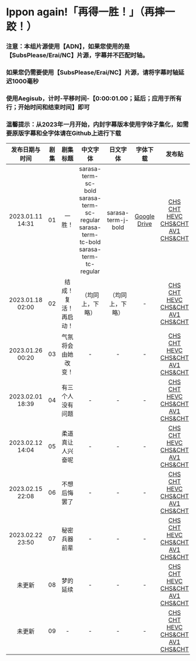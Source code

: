 # Ippon again!「再得一胜！」（再摔一跤！）

### 注意：本组片源使用【ADN】，如果您使用的是【SubsPlease/Erai/NC】片源，字幕并不匹配时轴。

### 如果您仍需要使用【SubsPlease/Erai/NC】片源，请将字幕时轴延迟1000毫秒

### 使用Aegisub，计时-平移时间-【0:00:01.00；延后；应用于所有行；开始时间和结束时间】即可

### 温馨提示：从2023年一月开始，内封字幕版本使用字体子集化，如需要原版字幕和全字体请在Github上进行下载

发布日期与时间 | 剧集 | 剧集标题 | 中文字体 | 日文字体 | 字体下载 | 发布贴
:---: | :---: | :---: | :---: | :---: | :---: | :---:
2023.01.11 14:31 | 01 | 一胜！ | sarasa-term-sc-bold <br/> sarasa-term-sc-regular <br/> sarasa-term-tc-bold <br/> sarasa-term-tc-regular | sarasa-term-j-bold | [Google Drive](https://drive.google.com/drive/folders/1iypa6zAL0BJhom4-htpNNXLzyMMuB_xx?usp=sharing) | [CHS](https://bangumi.moe/torrent/63be57ce1bdd67000757069e)<br/>[CHT](https://bangumi.moe/torrent/63be58011bdd670007570781)<br/>[HEVC CHS&CHT](https://bangumi.moe/torrent/63be58441bdd670007570875)<br/>[AV1 CHS&CHT](https://bangumi.moe/torrent/63c7688a5fa12c00072fde62)
2023.01.18 02:00 | 02 | 结成！复活！再启动！ | （均同上，下略） | （均同上，下略） | - | [CHS](https://bangumi.moe/torrent/63c6e2281bdd67000772c603)<br/>[CHT](https://bangumi.moe/torrent/63c6e2a31bdd67000772c7f9)<br/>[HEVC CHS&CHT](https://bangumi.moe/torrent/63c6e30e1bdd67000772c9c7)<br/>[AV1 CHS&CHT](https://bangumi.moe/torrent/63c768b25fa12c00072fdf03)
2023.01.26 00:20 | 03 | 气氛 将会由她改变！ | - | - | - | [CHS](https://bangumi.moe/torrent/63d156d05fa12c00075165a7)<br/>[CHT](https://bangumi.moe/torrent/63d156ee5fa12c000751660a)<br/>[HEVC CHS&CHT](https://bangumi.moe/torrent/63d157125fa12c000751668d)<br/>[AV1 CHS&CHT](https://bangumi.moe/torrent/63d157555fa12c0007516770)
2023.02.01 18:39 | 04 | 有三个人 没有问题 | - | - | - | [CHS](https://bangumi.moe/torrent/63da41675fa12c000770d8c2)<br/>[CHT](https://bangumi.moe/torrent/63da41fa5fa12c000770daea)<br/>[HEVC CHS&CHT](https://bangumi.moe/torrent/63da42885fa12c000770dd0e)<br/>[AV1 CHS&CHT](https://bangumi.moe/torrent/63da45215fa12c000770e766)
2023.02.12 14:04 | 05 | 柔道 真让人兴奋呢 | - | - | - | [CHS](https://bangumi.moe/torrent/63e88154c02db3000707240c)<br/>[CHT](https://bangumi.moe/torrent/63e881cac02db300070725ba)<br/>[HEVC CHS&CHT](https://bangumi.moe/torrent/63e88214c02db300070726b8)<br/>[AV1 CHS&CHT](https://bangumi.moe/torrent/63e88253c02db300070727a1)
2023.02.15 22:08 | 06 | 不想后悔罢了 | - | - | - | [CHS](https://bangumi.moe/torrent/63ece7666ac9210007a590cb)<br/>[CHT](https://bangumi.moe/torrent/63ece77b6ac9210007a5911f)<br/>[HEVC CHS&CHT](https://bangumi.moe/torrent/63ece7886ac9210007a5914b)<br/>[AV1 CHS&CHT](https://bangumi.moe/torrent/63ece7986ac9210007a59181)
2023.02.22 23:50 | 07 |秘密兵器前辈 | - | - | - | [CHS](https://share.dmhy.org/topics/view/632146_Billion_Meta_Lab_Ippon_again%21_07_1080p_CHS.html)<br/>[CHT](https://share.dmhy.org/topics/view/632147_Billion_Meta_Lab_Ippon_again%21_07_1080p_CHT.html)<br/>[HEVC CHS&CHT](https://share.dmhy.org/topics/view/632148_Billion_Meta_Lab_Ippon_again%21_07_1080P_HEVC_10bit_CHS_CHT.html)<br/>[AV1 CHS&CHT](https://share.dmhy.org/topics/view/632149_Billion_Meta_Lab_Ippon_again%21_07_1080P_AV1_10bit_CHS_CHT_Special_Version.html)
未更新 | 08 | 梦的延续 | - | - | - | [CHS]()<br/>[CHT]()<br/>[HEVC CHS&CHT]()<br/>[AV1 CHS&CHT]()
未更新 | 09 | - | - | - | - | [CHS]()<br/>[CHT]()<br/>[HEVC CHS&CHT]()<br/>[AV1 CHS&CHT]()

